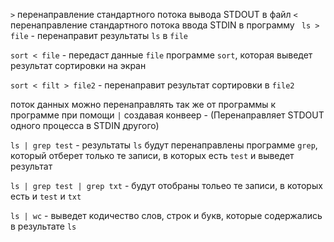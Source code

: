 `>` перенаправление стандартного потока вывода STDOUT в файл
`<` перенаправление стандартного потока ввода STDIN в программу
`
ls > file` - перенаправит результаты `ls` в `file`

`sort < file` - передаст данные `file` программе `sort`, которая выведет результат сортировки на экран

`sort < filt > file2` - перенаправит результат сортировки в `file2`

поток данных можно перенаправлять так же от программы к программе при помощи `|` создавая конвеер - (Перенаправляет STDOUT одного процесса в STDIN другого)

`ls | grep test` - 	результаты `ls` будут перенаправлены программе `grep`, который отберет только те записи, в которых есть `test` и выведет результат

`ls | grep test | grep txt` - будут отобраны тольео те записи, в которых есть и `test` и `txt`

`ls | wc` - выведет кодичество слов, строк и букв, которые содержались в результате `ls`